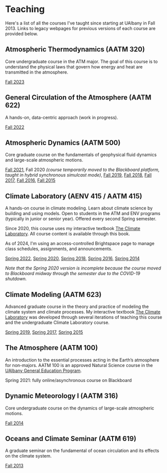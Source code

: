# Teaching

Here's a list of all the courses I've taught since starting at UAlbany in Fall 2013.
Links to legacy webpages for previous versions of each course are provided below.

## Atmospheric Thermodynamics (AATM 320)

Core undergraduate course in the ATM major. 
The goal of this course is to understand the physical laws that govern how energy and heat are transmitted in the atmosphere.

[Fall 2023](https://brian-rose.github.io/atm320-thermodynamics/)

## General Circulation of the Atmosphere (AATM 622)

A hands-on, data-centric approach (work in progress).

[Fall 2022](https://brian-rose.github.io/general-circulation/home.html)

## Atmospheric Dynamics (AATM 500)

Core graduate course on the fundamentals of geophysical fluid dynamics and large-scale atmospheric motions.

[Fall 2021](http://www.atmos.albany.edu/facstaff/brose/classes/ATM500_Fall2021),
Fall 2020 *(course temporarily moved to the Blackboard platform, taught in hybrid synchronous simulcast mode)*,
[Fall 2019](http://www.atmos.albany.edu/facstaff/brose/classes/ATM500_Fall2019),
[Fall 2018](http://www.atmos.albany.edu/facstaff/brose/classes/ATM500_Fall2018),
[Fall 2017](http://www.atmos.albany.edu/facstaff/brose/classes/ATM500_Fall2017),
[Fall 2016](http://www.atmos.albany.edu/facstaff/brose/classes/ATM500_Fall2016),
[Fall 2015](http://www.atmos.albany.edu/facstaff/brose/classes/ATM500_Fall2015)


## Climate Laboratory (AENV 415 / AATM 415)

A hands-on course in climate modeling. Learn about climate science by building and using models.
Open to students in the ATM and ENV programs (typically in junior or senior year). Offered every second Spring semester.

Since 2020, this course uses my interactive textbook
[The Climate Laboratory](https://brian-rose.github.io/ClimateLaboratoryBook/). All course content is available through this book.

As of 2024, I'm using an access-controlled Brightspace page to manage class schedules, assignments, and announcements.

[Spring 2022](http://www.atmos.albany.edu/facstaff/brose/classes/ENV415_Spring2022/),
[Spring 2020](http://www.atmos.albany.edu/facstaff/brose/classes/ENV415_Spring2020/),
[Spring 2018](http://www.atmos.albany.edu/facstaff/brose/classes/ENV415_Spring2018/),
[Spring 2016](http://www.atmos.albany.edu/facstaff/brose/classes/ENV415_Spring2016/),
[Spring 2014](http://www.atmos.albany.edu/facstaff/brose/classes/ENV480_Spring2014/)

*Note that the Spring 2020 version is incomplete because the course moved to Blackboard midway through the semester due to the COVID-19 shutdown.*

## Climate Modeling (AATM 623)

Advanced graduate course in the theory and practice of modeling the climate system and climate processes.
My interactive textbook [The Climate Laboratory](https://brian-rose.github.io/ClimateLaboratoryBook/)
was developed through several iterations of teaching this course
and the undergraduate Climate Laboratory course.

[Spring 2019](http://www.atmos.albany.edu/facstaff/brose/classes/ATM623_Spring2019),
[Spring 2017](http://www.atmos.albany.edu/facstaff/brose/classes/ATM623_Spring2017),
[Spring 2015](http://www.atmos.albany.edu/facstaff/brose/classes/ATM623_Spring2015)

## The Atmosphere (AATM 100)

An introduction to the essential processes acting in the Earth’s atmosphere for non-majors.
AATM 100 is an approved Natural Science course in the [UAlbany General Education Program](https://www.albany.edu/undergraduate_bulletin/general_education.html).

Spring 2021: fully online/asynchronous course on Blackboard

## Dynamic Meteorology I (AATM 316)

Core undergraduate course on the dynamics of large-scale atmospheric motions.

[Fall 2014](http://www.atmos.albany.edu/facstaff/brose/classes/ATM316_Fall2014/)

## Oceans and Climate Seminar (AATM 619)

A graduate seminar on the fundamental of ocean circulation and its effects on the climate system.

[Fall 2013](http://www.atmos.albany.edu/facstaff/brose/classes/ATM619_Fall2013/)
